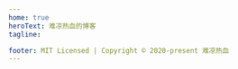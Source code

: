 ```yaml
---
home: true
heroText: 难凉热血的博客
tagline: 

footer: MIT Licensed | Copyright © 2020-present 难凉热血
---
```


